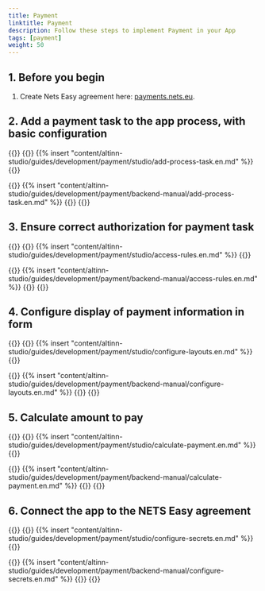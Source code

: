 ```yaml
---
title: Payment
linktitle: Payment
description: Follow these steps to implement Payment in your App
tags: [payment]
weight: 50
---
```


## 1. Before you begin
1. Create Nets Easy agreement here: [payments.nets.eu](https://payments.nets.eu/nb-NO/checkout).

<!-- Legg til betalingsoppgave i appens prosess -->
## 2. Add a payment task to the app process, with basic configuration

{{<content-version-selector classes="border-box">}}
{{<content-version-container version-label="Altinn Studio Designer">}}
{{% insert "content/altinn-studio/guides/development/payment/studio/add-process-task.en.md" %}}
{{</content-version-container>}}

{{<content-version-container version-label="Manual setup">}}
{{% insert "content/altinn-studio/guides/development/payment/backend-manual/add-process-task.en.md" %}}
{{</content-version-container>}}
{{</content-version-selector>}}


<!-- Gi tilganger til den som skal betale-->
## 3. Ensure correct authorization for payment task
{{<content-version-selector classes="border-box">}}
{{<content-version-container version-label="Altinn Studio Designer">}}
{{% insert "content/altinn-studio/guides/development/payment/studio/access-rules.en.md" %}}
{{</content-version-container>}}

{{<content-version-container version-label="Manual setup">}}
{{% insert "content/altinn-studio/guides/development/payment/backend-manual/access-rules.en.md" %}}
{{</content-version-container>}}
{{</content-version-selector>}}


<!--Konfigurer visning av betalingsinformasjon-->
## 4. Configure display of payment information in form
{{<content-version-selector classes="border-box">}}
{{<content-version-container version-label="Altinn Studio Designer">}}
{{% insert "content/altinn-studio/guides/development/payment/studio/configure-layouts.en.md" %}}
{{</content-version-container>}}

{{<content-version-container version-label="Manual setup">}}
{{% insert "content/altinn-studio/guides/development/payment/backend-manual/configure-layouts.en.md" %}}
{{</content-version-container>}}
{{</content-version-selector>}}


<!--Beregn hva som skal betales-->
## 5. Calculate amount to pay
{{<content-version-selector classes="border-box">}}
{{<content-version-container version-label="Altinn Studio Designer">}}
{{% insert "content/altinn-studio/guides/development/payment/studio/calculate-payment.en.md" %}}
{{</content-version-container>}}

{{<content-version-container version-label="Manual setup">}}
{{% insert "content/altinn-studio/guides/development/payment/backend-manual/calculate-payment.en.md" %}}
{{</content-version-container>}}
{{</content-version-selector>}}


<!--Koble appen til NETS Easy avtalen-->
## 6. Connect the app to the NETS Easy agreement
{{<content-version-selector classes="border-box">}}
{{<content-version-container version-label="Altinn Studio Designer">}}
{{% insert "content/altinn-studio/guides/development/payment/studio/configure-secrets.en.md" %}}
{{</content-version-container>}}

{{<content-version-container version-label="Manual setup">}}
{{% insert "content/altinn-studio/guides/development/payment/backend-manual/configure-secrets.en.md" %}}
{{</content-version-container>}}
{{</content-version-selector>}}

